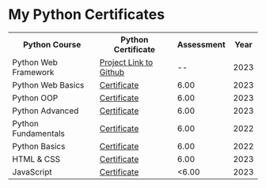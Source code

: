 <h1>My Python Certificates</h1>

<table>
  <tr>
    <th>Python Course</th>
    <th>Python Certificate</th>
    <th>Assessment</th>
    <th>Year</th>
  </tr>
  <tr>
    <td>Python Web Framework</td>
     <td><a href="https://github.com/sonya-stefanova/DJANGO-BLOG-APP">Project Link to Github</a></td>
    <td>--</td>
    <td>2023</td>
  </tr>
  <tr>
    <td>Python Web Basics</td>
    <td><a href="https://softuni.bg/certificates/certificates/converttoimage/177803?code=7aaf7677">Certificate</a></td>
    <td>6.00</td>
    <td>2023</td>
  </tr>
  <tr>
    <td>Python OOP</td>
    <td><a href="https://softuni.bg/certificates/certificates/converttoimage/168166?code=0d1f9d57">Certificate</a></td>
    <td>6.00</td>
    <td>2023</td>
  </tr>
  <tr>
    <td>Python Advanced</td>
    <td><a href="https://softuni.bg/certificates/certificates/converttoimage/159268?code=8ae628f2)https://softuni.bg/certificates/certificates/converttoimage/159268?code=8ae628f2">Certificate</a></td>
    <td>6.00</td>
    <td>2023</td>
  </tr>
    <tr>
    <td>Python Fundamentals</td>
    <td><a href="https://softuni.bg/certificates/certificates/converttoimage/138811?code=e99bb0fd">Certificate</a></td>
    <td>6.00</td>
    <td>2022</td>
  </tr>
  <tr>
    <td>Python Basics</td>
    <td><a href="https://softuni.bg/certificates/certificates/converttoimage/125902?code=99e98268">Certificate</a></td>
    <td>6.00</td>
    <td>2022</td>
  </tr>
  <tr>
    <td>HTML & CSS </td>
     <td><a href="https://softuni.bg/certificates/certificates/converttoimage/200278?code=db26188d">Certificate</a></td>
    <td>6.00</td>
    <td>2023</td>
  </tr>
  <tr>
    <td>JavaScript </td>
     <td><a href="https://softuni.bg/certificates/details/199304/64387d92">Certificate</a></td>
    <td><6.00</td>
    <td>2023</td>
  </tr>
</table>
